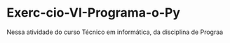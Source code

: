 # Exerc-cio-VI-Programa-o-Py
Nessa atividade do curso Técnico em informática, da disciplina de Prograa
